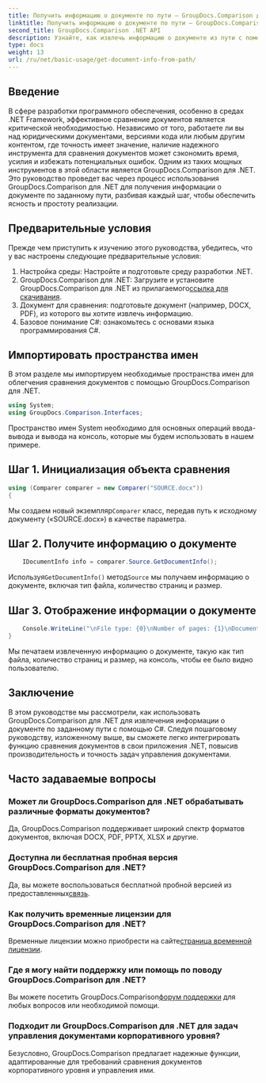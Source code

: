 ```yaml
---
title: Получить информацию о документе по пути — GroupDocs.Comparison для .NET
linktitle: Получить информацию о документе по пути — GroupDocs.Comparison для .NET
second_title: GroupDocs.Comparison .NET API
description: Узнайте, как извлечь информацию о документе из пути с помощью GroupDocs.Comparison для .NET. Простые шаги для эффективного управления документами на C#.
type: docs
weight: 13
url: /ru/net/basic-usage/get-document-info-from-path/
---
```

## Введение
В сфере разработки программного обеспечения, особенно в средах .NET Framework, эффективное сравнение документов является критической необходимостью. Независимо от того, работаете ли вы над юридическими документами, версиями кода или любым другим контентом, где точность имеет значение, наличие надежного инструмента для сравнения документов может сэкономить время, усилия и избежать потенциальных ошибок. Одним из таких мощных инструментов в этой области является GroupDocs.Comparison для .NET. Это руководство проведет вас через процесс использования GroupDocs.Comparison для .NET для получения информации о документе по заданному пути, разбивая каждый шаг, чтобы обеспечить ясность и простоту реализации.
## Предварительные условия
Прежде чем приступить к изучению этого руководства, убедитесь, что у вас настроены следующие предварительные условия:
1. Настройка среды: Настройте и подготовьте среду разработки .NET.
2.  GroupDocs.Comparison для .NET: Загрузите и установите GroupDocs.Comparison для .NET из прилагаемого[ссылка для скачивания](https://releases.groupdocs.com/comparison/net/).
3. Документ для сравнения: подготовьте документ (например, DOCX, PDF), из которого вы хотите извлечь информацию.
4. Базовое понимание C#: ознакомьтесь с основами языка программирования C#.

## Импортировать пространства имен
В этом разделе мы импортируем необходимые пространства имен для облегчения сравнения документов с помощью GroupDocs.Comparison для .NET.
```csharp
using System;
using GroupDocs.Comparison.Interfaces;
```

Пространство имен System необходимо для основных операций ввода-вывода и вывода на консоль, которые мы будем использовать в нашем примере.

## Шаг 1. Инициализация объекта сравнения
```csharp
using (Comparer comparer = new Comparer("SOURCE.docx"))
{
```
 Мы создаем новый экземпляр`Comparer` класс, передав путь к исходному документу («SOURCE.docx») в качестве параметра.
## Шаг 2. Получите информацию о документе
```csharp
    IDocumentInfo info = comparer.Source.GetDocumentInfo();
```
 Используя`GetDocumentInfo()` метод`Source` мы получаем информацию о документе, включая тип файла, количество страниц и размер.
## Шаг 3. Отображение информации о документе
```csharp
    Console.WriteLine("\nFile type: {0}\nNumber of pages: {1}\nDocument size: {2} bytes", info.FileType, info.PageCount, info.Size);
}
```
Мы печатаем извлеченную информацию о документе, такую как тип файла, количество страниц и размер, на консоль, чтобы ее было видно пользователю.

## Заключение
В этом руководстве мы рассмотрели, как использовать GroupDocs.Comparison для .NET для извлечения информации о документе по заданному пути с помощью C#. Следуя пошаговому руководству, изложенному выше, вы сможете легко интегрировать функцию сравнения документов в свои приложения .NET, повысив производительность и точность задач управления документами.
## Часто задаваемые вопросы
### Может ли GroupDocs.Comparison для .NET обрабатывать различные форматы документов?
Да, GroupDocs.Comparison поддерживает широкий спектр форматов документов, включая DOCX, PDF, PPTX, XLSX и другие.
### Доступна ли бесплатная пробная версия GroupDocs.Comparison для .NET?
 Да, вы можете воспользоваться бесплатной пробной версией из предоставленных[связь](https://releases.groupdocs.com/).
### Как получить временные лицензии для GroupDocs.Comparison для .NET?
 Временные лицензии можно приобрести на сайте[страница временной лицензии](https://purchase.groupdocs.com/temporary-license/).
### Где я могу найти поддержку или помощь по поводу GroupDocs.Comparison для .NET?
 Вы можете посетить GroupDocs.Comparison[форум поддержки](https://forum.groupdocs.com/c/comparison/12) для любых вопросов или необходимой помощи.
### Подходит ли GroupDocs.Comparison для .NET для задач управления документами корпоративного уровня?
Безусловно, GroupDocs.Comparison предлагает надежные функции, адаптированные для требований сравнения документов корпоративного уровня и управления ими.